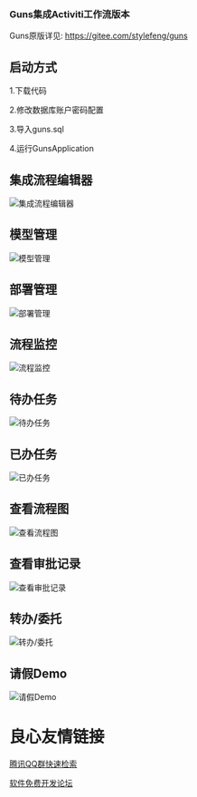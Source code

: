 ### Guns集成Activiti工作流版本
Guns原版详见: https://gitee.com/stylefeng/guns

## 启动方式
1.下载代码

2.修改数据库账户密码配置

3.导入guns.sql

4.运行GunsApplication

## 集成流程编辑器
![集成流程编辑器](https://images.gitee.com/uploads/images/2019/1108/161300_5ccb527b_1564001.png "屏幕截图.png")

## 模型管理
![模型管理](https://images.gitee.com/uploads/images/2019/1108/161349_4dfd5840_1564001.png "屏幕截图.png")

## 部署管理
![部署管理](https://images.gitee.com/uploads/images/2019/1108/161415_0a3ba0fa_1564001.png "屏幕截图.png")

## 流程监控
![流程监控](https://images.gitee.com/uploads/images/2019/1108/162543_853eb2db_1564001.png "屏幕截图.png")

## 待办任务
![待办任务](https://images.gitee.com/uploads/images/2019/1108/162642_5a2169c7_1564001.png "屏幕截图.png")

## 已办任务
![已办任务](https://images.gitee.com/uploads/images/2019/1108/162718_9f8ae497_1564001.png "屏幕截图.png")

## 查看流程图
![查看流程图](https://images.gitee.com/uploads/images/2019/1108/162759_0ab54233_1564001.png "屏幕截图.png")

## 查看审批记录
![查看审批记录](https://images.gitee.com/uploads/images/2019/1108/162908_c444b20f_1564001.png "屏幕截图.png")

## 转办/委托
![转办/委托](https://images.gitee.com/uploads/images/2019/1108/162950_a8e50188_1564001.png "屏幕截图.png")

## 请假Demo
![请假Demo](https://images.gitee.com/uploads/images/2019/1108/163048_5e24cf58_1564001.png "屏幕截图.png")

 # 良心友情链接

[腾讯QQ群快速检索](http://u.720life.cn/s/8cf73f7c)

[软件免费开发论坛](http://u.720life.cn/s/bbb01dc0)